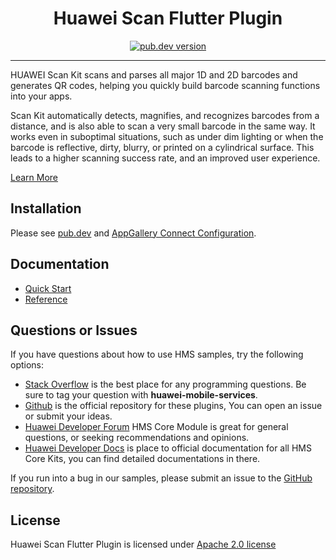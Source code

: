 <p align="center">
  <h1 align="center">Huawei Scan Flutter Plugin</h1>
</p>


<p align="center">
  <a href="https://pub.dev/packages/huawei_scan"><img src="https://img.shields.io/pub/v/huawei_scan?style=for-the-badge" alt="pub.dev version"></a>
</p>

----

HUAWEI Scan Kit scans and parses all major 1D and 2D barcodes and generates QR codes, helping you quickly build barcode scanning functions into your apps.

Scan Kit automatically detects, magnifies, and recognizes barcodes from a distance, and is also able to scan a very small barcode in the same way. It works even in suboptimal situations, such as under dim lighting or when the barcode is reflective, dirty, blurry, or printed on a cylindrical surface. This leads to a higher scanning success rate, and an improved user experience.

[Learn More](https://developer.huawei.com/consumer/en/doc/development/HMS-Plugin-Guides/introduction-0000001054309573)

## Installation

Please see [pub.dev](https://pub.dev/packages/huawei_scan/install) and [AppGallery Connect Configuration](https://developer.huawei.com/consumer/en/doc/development/HMS-Plugin-Guides/config-agc-0000001054797950).

## Documentation

- [Quick Start](https://developer.huawei.com/consumer/en/doc/development/HMS-Plugin-Guides/overview-0000001054319905)
- [Reference](https://developer.huawei.com/consumer/en/doc/development/HMS-Plugin-References-V1/overview-0000001054390809-V1)

## Questions or Issues

If you have questions about how to use HMS samples, try the following options:
- [Stack Overflow](https://stackoverflow.com/questions/tagged/huawei-mobile-services) is the best place for any programming questions. Be sure to tag your question with 
**huawei-mobile-services**.
- [Github](https://github.com/HMS-Core/hms-flutter-plugin) is the official repository for these plugins, You can open an issue or submit your ideas.
- [Huawei Developer Forum](https://forums.developer.huawei.com/forumPortal/en/home?fid=0101187876626530001) HMS Core Module is great for general questions, or seeking recommendations and opinions.
- [Huawei Developer Docs](https://developer.huawei.com/consumer/en/doc/overview/HMS-Core-Plugin) is place to official documentation for all HMS Core Kits, you can find detailed documentations in there.

If you run into a bug in our samples, please submit an issue to the [GitHub repository](https://github.com/HMS-Core/hms-flutter-plugin).

## License

Huawei Scan Flutter Plugin is licensed under [Apache 2.0 license](LICENCE)